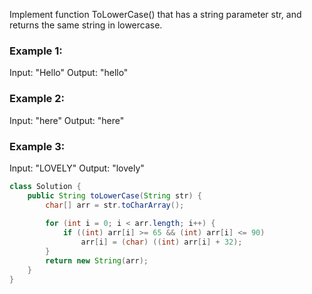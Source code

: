 Implement function ToLowerCase() that has a string parameter str, and returns the same string in lowercase.

### Example 1:
Input: "Hello"
Output: "hello"

### Example 2:
Input: "here"
Output: "here"

### Example 3:
Input: "LOVELY"
Output: "lovely"

```java
class Solution {
    public String toLowerCase(String str) {
        char[] arr = str.toCharArray();
        
        for (int i = 0; i < arr.length; i++) {
            if ((int) arr[i] >= 65 && (int) arr[i] <= 90)
                arr[i] = (char) ((int) arr[i] + 32);
        }
        return new String(arr);
    }
}
```